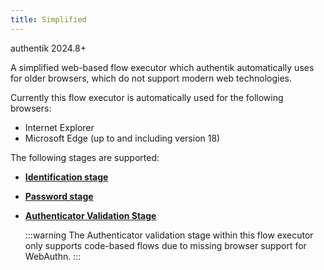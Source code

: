 ```yaml
---
title: Simplified
---
```


<span class="badge badge--info">authentik 2024.8+</span>

A simplified web-based flow executor which authentik automatically uses for older browsers, which do not support modern web technologies.

Currently this flow executor is automatically used for the following browsers:

-   Internet Explorer
-   Microsoft Edge (up to and including version 18)

The following stages are supported:

-   [**Identification stage**](../stages/identification/)
-   [**Password stage**](../stages/password/)
-   [**Authenticator Validation Stage**](../stages/authenticator_validate/)

    :::warning
    The Authenticator validation stage within this flow executor only supports code-based flows due to missing browser support for WebAuthn.
    :::

